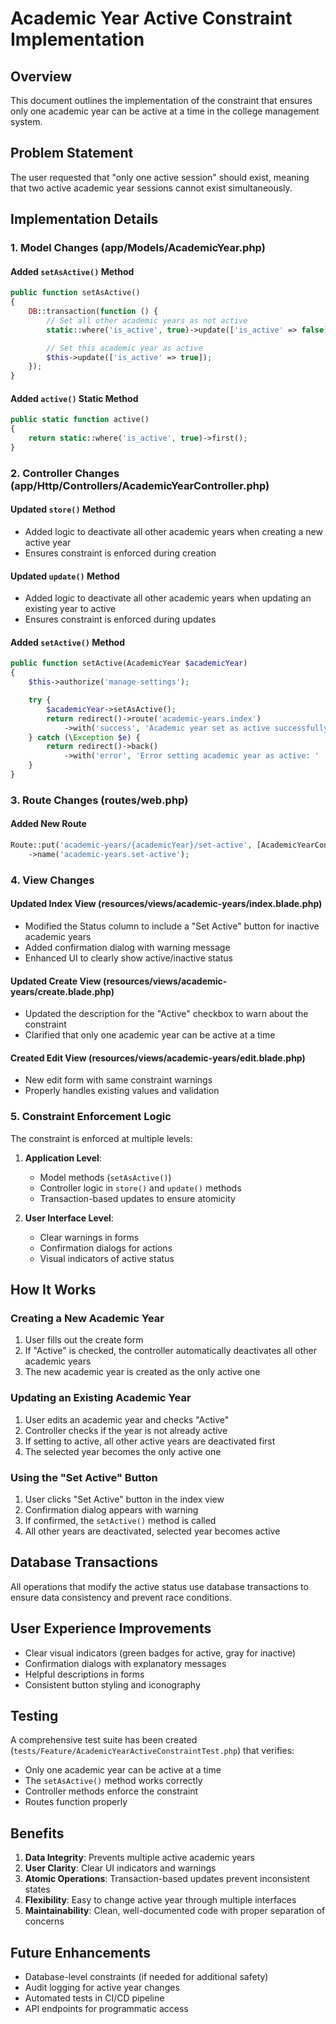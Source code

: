 # Academic Year Active Constraint Implementation

## Overview
This document outlines the implementation of the constraint that ensures only one academic year can be active at a time in the college management system.

## Problem Statement
The user requested that "only one active session" should exist, meaning that two active academic year sessions cannot exist simultaneously.

## Implementation Details

### 1. Model Changes (app/Models/AcademicYear.php)

#### Added `setAsActive()` Method
```php
public function setAsActive()
{
    DB::transaction(function () {
        // Set all other academic years as not active
        static::where('is_active', true)->update(['is_active' => false]);

        // Set this academic year as active
        $this->update(['is_active' => true]);
    });
}
```

#### Added `active()` Static Method
```php
public static function active()
{
    return static::where('is_active', true)->first();
}
```

### 2. Controller Changes (app/Http/Controllers/AcademicYearController.php)

#### Updated `store()` Method
- Added logic to deactivate all other academic years when creating a new active year
- Ensures constraint is enforced during creation

#### Updated `update()` Method  
- Added logic to deactivate all other academic years when updating an existing year to active
- Ensures constraint is enforced during updates

#### Added `setActive()` Method
```php
public function setActive(AcademicYear $academicYear)
{
    $this->authorize('manage-settings');

    try {
        $academicYear->setAsActive();
        return redirect()->route('academic-years.index')
            ->with('success', 'Academic year set as active successfully.');
    } catch (\Exception $e) {
        return redirect()->back()
            ->with('error', 'Error setting academic year as active: ' . $e->getMessage());
    }
}
```

### 3. Route Changes (routes/web.php)

#### Added New Route
```php
Route::put('academic-years/{academicYear}/set-active', [AcademicYearController::class, 'setActive'])
    ->name('academic-years.set-active');
```

### 4. View Changes

#### Updated Index View (resources/views/academic-years/index.blade.php)
- Modified the Status column to include a "Set Active" button for inactive academic years
- Added confirmation dialog with warning message
- Enhanced UI to clearly show active/inactive status

#### Updated Create View (resources/views/academic-years/create.blade.php)
- Updated the description for the "Active" checkbox to warn about the constraint
- Clarified that only one academic year can be active at a time

#### Created Edit View (resources/views/academic-years/edit.blade.php)
- New edit form with same constraint warnings
- Properly handles existing values and validation

### 5. Constraint Enforcement Logic

The constraint is enforced at multiple levels:

1. **Application Level**: 
   - Model methods (`setAsActive()`)
   - Controller logic in `store()` and `update()` methods
   - Transaction-based updates to ensure atomicity

2. **User Interface Level**:
   - Clear warnings in forms
   - Confirmation dialogs for actions
   - Visual indicators of active status

## How It Works

### Creating a New Academic Year
1. User fills out the create form
2. If "Active" is checked, the controller automatically deactivates all other academic years
3. The new academic year is created as the only active one

### Updating an Existing Academic Year
1. User edits an academic year and checks "Active"
2. Controller checks if the year is not already active
3. If setting to active, all other active years are deactivated first
4. The selected year becomes the only active one

### Using the "Set Active" Button
1. User clicks "Set Active" button in the index view
2. Confirmation dialog appears with warning
3. If confirmed, the `setActive()` method is called
4. All other years are deactivated, selected year becomes active

## Database Transactions
All operations that modify the active status use database transactions to ensure data consistency and prevent race conditions.

## User Experience Improvements
- Clear visual indicators (green badges for active, gray for inactive)
- Confirmation dialogs with explanatory messages
- Helpful descriptions in forms
- Consistent button styling and iconography

## Testing
A comprehensive test suite has been created (`tests/Feature/AcademicYearActiveConstraintTest.php`) that verifies:
- Only one academic year can be active at a time
- The `setAsActive()` method works correctly
- Controller methods enforce the constraint
- Routes function properly

## Benefits
1. **Data Integrity**: Prevents multiple active academic years
2. **User Clarity**: Clear UI indicators and warnings
3. **Atomic Operations**: Transaction-based updates prevent inconsistent states
4. **Flexibility**: Easy to change active year through multiple interfaces
5. **Maintainability**: Clean, well-documented code with proper separation of concerns

## Future Enhancements
- Database-level constraints (if needed for additional safety)
- Audit logging for active year changes
- Automated tests in CI/CD pipeline
- API endpoints for programmatic access

